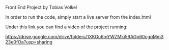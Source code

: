Front End Project by Tobias Völkel

In order to run the code, simply start a live server from the index.html

 Under this link you can find a video of the project running:

 https://drive.google.com/drive/folders/1XKGu6mYWZMki59AGp60cgqMm323e0fOa?usp=sharing

 

